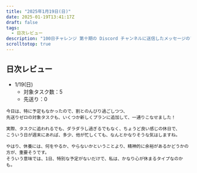 ```yaml
---
title: "2025年1月19日(日)"
date: 2025-01-19T13:41:17Z
draft: false
tags: 
  - 日次レビュー
description: "100日チャレンジ 第十期の Discord チャンネルに送信したメッセージのアーカイブ"
scrolltotop: true
---
```


## 日次レビュー

- 1/19(日)
  - 対象タスク数：5
  - 先送り：0

```
今日は、特に予定もなかったので、割とのんびり過ごしつつ、
先送りゼロの対象タスクも、いくつか新しくプランに追加して、一通りこなせました！

実際、タスクに追われるでも、ダラダラし過ぎるでもなく、ちょうど良い感じの休日で、
こういう日が週末にあれば、多少、他が忙しくても、なんとかなりそうな気はしますね。

やはり、休養には、何をやるか、やらないかということより、精神的に余裕があるかどうかの方が、重要そうです。
そういう意味では、1日、特別な予定がないだけで、私は、かなり心が休まるタイプなのかも。
```
